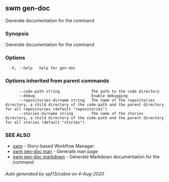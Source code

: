 ## swm gen-doc

Generate documentation for the command

### Synopsis

Generate documentation for the command

### Options

```
  -h, --help   help for gen-doc
```

### Options inherited from parent commands

```
      --code-path string              The path to the code directory
      --debug                         Enable debugging
      --repositories-dirname string   The name of the repositories directory, a child directory of the code-path and the parent directory for all repositories (default "repositories")
      --stories-dirname string        The name of the stories directory, a child directory of the code-path and the parent directory for all stories (default "stories")
```

### SEE ALSO

* [swm](swm.md)	 - Story-based Workflow Manager
* [swm gen-doc man](swm_gen-doc_man.md)	 - Generate man page
* [swm gen-doc markdown](swm_gen-doc_markdown.md)	 - Generate Markdown documentation for the command

###### Auto generated by spf13/cobra on 4-Aug-2020
